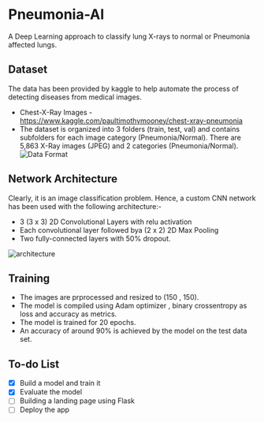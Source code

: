# Pneumonia-AI
A Deep Learning approach to classify lung X-rays to normal or Pneumonia affected lungs.

## Dataset
The data has been provided by kaggle to help automate the process of detecting diseases from medical images.
* Chest-X-Ray Images - https://www.kaggle.com/paultimothymooney/chest-xray-pneumonia
* The dataset is organized into 3 folders (train, test, val) and contains subfolders for each image category (Pneumonia/Normal). There are 5,863 X-Ray images (JPEG) and 2 categories (Pneumonia/Normal).
![Data Format](https://i.imgur.com/jZqpV51.png)

## Network Architecture
Clearly, it is an image classification problem. Hence, a custom CNN network has been used with the following architecture:-
* 3 (3 x 3) 2D Convolutional Layers with relu activation
* Each convolutional layer followed bya (2 x 2) 2D Max Pooling
* Two fully-connected layers with 50% dropout.

![architecture](https://user-images.githubusercontent.com/41809968/59549458-5cab7280-8f7b-11e9-8bed-5b7be5eeee35.png)

## Training
* The images are prprocessed and resized to (150 , 150).
* The model is compiled using Adam optimizer , binary crossentropy as loss and accuracy as metrics.
* The model is trained for 20 epochs.
* An accuracy of around 90% is achieved by the model on the test data set.

## To-do List
- [x] Build a model and train it
- [x] Evaluate the model
- [ ] Building a landing page using Flask
- [ ] Deploy the app
